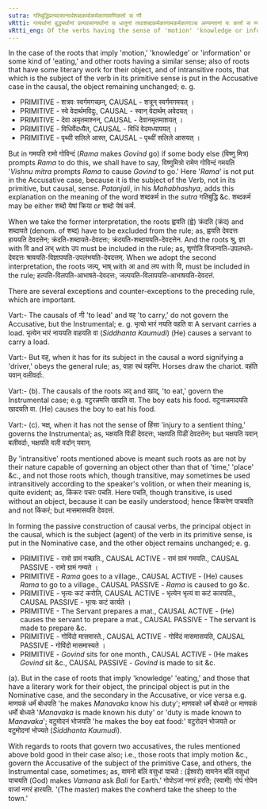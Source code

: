 ```yaml
---
sutra: गतिबुद्धिप्रत्यवसानार्थशब्दकर्माकर्मकाणामणिकर्ता स णौ
vRtti: गत्यर्थानां बुद्ध्यर्थानां प्रत्यवसानार्थानां च धातूनां तथाशब्दकर्मकाणामकर्मकाणाञ्च अण्यन्तानां यः कर्त्ता स ण्यन्तानां कर्मसंज्ञा भवति ॥
vRtti_eng: Of the verbs having the sense of 'motion' 'knowledge or information' and 'eating,' and of verbs that have some literary work for their object, and of intransitive verbs that which was the agent of the verb in its primitive (non-_ni_ or non-causal state), is called the object (_karma_) in its causative state (when the verb takes the affix (_ni_).
---
```

In the case of the roots that imply 'motion,' 'knowledge' or 'information' or some kind of 'eating,' and other roots having a similar sense; also of roots that have some literary work for their object, and of intransitive roots, that which is the subject of the verb in its primitive sense is put in the Accusative case in the causal, the object remaining unchanged; e. g.

- PRIMITIVE - शत्रवः स्वर्गमगच्छन्, CAUSAL - शत्रून् स्वर्गमगमयत् ।
- PRIMITIVE - स्वे वेदार्थमविदुः, CAUSAL - स्वान् वेदार्थम् अवेदयत् ।
- PRIMITIVE - देवा अमृतमाश्नन्, CAUSAL - देवानमृतमाशयत् ।
- PRIMITIVE - विधिर्वेदध्यैत, CAUSAL - विधिं वेदमध्यापयत् ।
- PRIMITIVE - पृथ्वी सलिले आस्त, CAUSAL - पृथ्वीं सलिले आसयत् ।

But in गमयति रामो गोविन्दं (_Rama_ makes _Govind_ go) if some body else (विष्णु मित्र) prompts _Rama_ to do this, we shall have to say, विष्णुमित्रो रामेण गोविन्दं गमयति '_Vishnu_ _mitra_ prompts _Rama_ to cause _Govind_ to go.' Here '_Rama_' is not put in the Accusative case, because it is the subject of the Verb, not in its primitive, but causal, sense. _Patanjali_, in his _Mahabhashya_, adds this explanation on the meaning of the word शब्दकर्म in the _sutra_ गतिबुद्धि &c. शब्दकर्म may be either शब्दो येषां क्रिया or शब्दो येषं कर्म.

When we take the former interpretation, the roots ह्वयति (ह्वे) क्रंदति (क्रंद) and शब्दायते (denom. of शब्द) have to be excluded from the rule; as, ह्वयति देवदत्तः हाययति देवदत्तेन; क्रंदति-शब्दायते-देवदत्तः; क्रंदयति-शब्दाययति-देवदत्तेन. And the roots श्रु, ज्ञा with वि and लभ् with उप must be included in the rule; as, शृणोति विजानाति-उपलभते-देवदत्तः श्रावयति-विज्ञापयति-उपलंभयति-देवदत्तम्. When we adopt the second interpretation, the roots जल्प्, भाष् with आ and लप with वि, must be included in the rule; हल्पति-विलपति-आभाषते-देवदत्तः, जल्पयति-विलापयति-आभाषयति-देवदत्तं.

There are several exceptions and counter-exceptions to the preceding rule, which are important.

Vart:- The causals of नी 'to lead' and वह् 'to carry,' do not govern the Accusative, but the Instrumental; e. g. भृत्यो भारं नयति वहति वा A servant carries a load. भृत्येन भारं नाययति वाहयति वा (_Siddhanta_ _Kaumudi_) (He) causes a servant to carry a load.

Vart:- But वह्, when it has for its subject in the causal a word signifying a 'driver,' obeys the general rule; as, वाहा रथं वहन्ति. Horses draw the chariot. वहंति यवान् वलीवर्दाः.

Vart:- (b). The causals of the roots अद् and खाद्, 'to eat,' govern the Instrumental case; e.g. वटुरन्नमत्ति खादति वा. The boy eats his food. वटुनान्नमादयति खादयति वा. (He) causes the boy to eat his food.

Vart:- (c). भक्ष्, when it has not the sense of हिंसा 'injury to a sentient thing,' governs the Instrumental; as, भक्षयति पिंडीं देवदत्तः, भक्षयति पिंडीं देवदत्तेन; but भक्षयति यवान् बलीवर्दाः, भक्षयति वली वर्दान् यवान्.

By 'intransitive' roots mentioned above is meant such roots as are not by their nature capable of governing an object other than that of 'time,' 'place' &c., and not those roots which, though transitive, may sometimes be used intransitively according to the speaker's volition, or when their meaning is, quite evident; as, किंकरः पचरः पचति. Here पचति, though transitive, is used without an object, because it can be easily understood; hence किंकरेण पाचयति and not किंकरं; but मासमासयति देवदत्तं.

In forming the passive construction of causal verbs, the principal object in the causal, which is the subject (agent) of the verb in its primitive sense, is put in the Nominative case, and the other object remains unchanged; e. g.

- PRIMITIVE - रामो ग्रामं गच्छति., CAUSAL ACTIVE - रामं ग्रामं गमयति., CAUSAL PASSIVE - रामो ग्रामं गम्यते ।
- PRIMITIVE - _Rama_ goes to a village., CAUSAL ACTIVE - (He) causes _Rama_ to go to a village., CAUSAL PASSIVE - _Rama_ is caused to go &c.
- PRIMITIVE - भृत्यः कटं करोति, CAUSAL ACTIVE - भृत्येन भृत्यं वा कटं कारयति., CAUSAL PASSIVE - भृत्यः कटं कार्यते ।
- PRIMITIVE - The Servant prepares a mat., CAUSAL ACTIVE - (He) causes the servant to prepare a mat., CAUSAL PASSIVE - The servant is made to prepare &c.
- PRIMITIVE - गोविंदो मासमास्ते., CAUSAL ACTIVE - गोविंदं मासमासयति, CAUSAL PASSIVE - गोविंदो मासमास्यते ।
- PRIMITIVE - _Govind_ sits for one month., CAUSAL ACTIVE - (He makes _Govind_ sit &c., CAUSAL PASSIVE - _Govind_ is made to sit &c.

(a). But in the case of roots that imply 'knowledge' 'eating,' and those that have a literary work for their object, the principal object is put in the Nominative case, and the secondary in the Accusative, or vice versa e.g. माणवकं धर्मं बोधयति 'he makes _Manavaka_ know his duty'; माणवको धर्मं बोध्यते or माणवकं धर्मो बोध्यते '_Manavaka_ is made known his duty' or 'duty is made known to _Manavaka_'; वटुमोदनं भोजयति 'he makes the boy eat food:' वटुरोदनं भोजयते or वटुमोदनां भोज्यते (_Siddhanta_ _Kaumudi_).

With regards to roots that govern two accusatives, the rules mentioned above bold good in their case also; i.e., those roots that imply motion &c., govern the Accusative of the subject of the primitive Case, and others, the Instrumental case, sometimes; as, वामनो बलिं वसुधां याचते : (ईश्वरो) वामनेन बलिं वसुधां याचयति (God) makes _Vamana_ ask _Bali_ for Earth.' गोपोऽजां नगरं हरति; (स्वामी) गोपं गोपेन वाजां नगरं हारयति. '(The master) makes the cowherd take the sheep to the town.'
